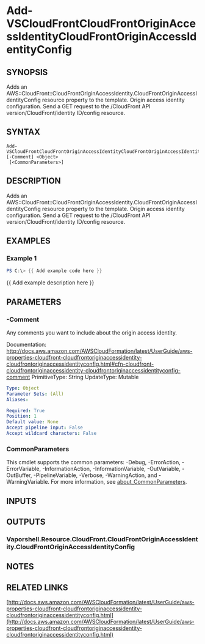 # Add-VSCloudFrontCloudFrontOriginAccessIdentityCloudFrontOriginAccessIdentityConfig

## SYNOPSIS
Adds an AWS::CloudFront::CloudFrontOriginAccessIdentity.CloudFrontOriginAccessIdentityConfig resource property to the template.
Origin access identity configuration.
Send a GET request to the /CloudFront API version/CloudFront/identity ID/config resource.

## SYNTAX

```
Add-VSCloudFrontCloudFrontOriginAccessIdentityCloudFrontOriginAccessIdentityConfig [-Comment] <Object>
 [<CommonParameters>]
```

## DESCRIPTION
Adds an AWS::CloudFront::CloudFrontOriginAccessIdentity.CloudFrontOriginAccessIdentityConfig resource property to the template.
Origin access identity configuration.
Send a GET request to the /CloudFront API version/CloudFront/identity ID/config resource.

## EXAMPLES

### Example 1
```powershell
PS C:\> {{ Add example code here }}
```

{{ Add example description here }}

## PARAMETERS

### -Comment
Any comments you want to include about the origin access identity.

Documentation: http://docs.aws.amazon.com/AWSCloudFormation/latest/UserGuide/aws-properties-cloudfront-cloudfrontoriginaccessidentity-cloudfrontoriginaccessidentityconfig.html#cfn-cloudfront-cloudfrontoriginaccessidentity-cloudfrontoriginaccessidentityconfig-comment
PrimitiveType: String
UpdateType: Mutable

```yaml
Type: Object
Parameter Sets: (All)
Aliases:

Required: True
Position: 1
Default value: None
Accept pipeline input: False
Accept wildcard characters: False
```

### CommonParameters
This cmdlet supports the common parameters: -Debug, -ErrorAction, -ErrorVariable, -InformationAction, -InformationVariable, -OutVariable, -OutBuffer, -PipelineVariable, -Verbose, -WarningAction, and -WarningVariable. For more information, see [about_CommonParameters](http://go.microsoft.com/fwlink/?LinkID=113216).

## INPUTS

## OUTPUTS

### Vaporshell.Resource.CloudFront.CloudFrontOriginAccessIdentity.CloudFrontOriginAccessIdentityConfig
## NOTES

## RELATED LINKS

[http://docs.aws.amazon.com/AWSCloudFormation/latest/UserGuide/aws-properties-cloudfront-cloudfrontoriginaccessidentity-cloudfrontoriginaccessidentityconfig.html](http://docs.aws.amazon.com/AWSCloudFormation/latest/UserGuide/aws-properties-cloudfront-cloudfrontoriginaccessidentity-cloudfrontoriginaccessidentityconfig.html)

